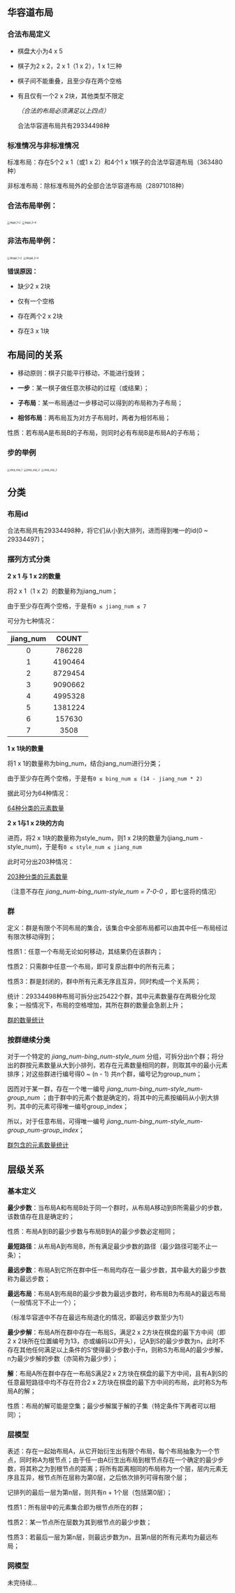 ## 华容道布局

### 合法布局定义

+ 棋盘大小为4 x 5

+ 棋子为2 x 2，2 x 1（1 x 2），1 x 1三种

+ 棋子间不能重叠，且至少存在两个空格

+ 有且仅有一个2 x 2块，其他类型不限定

  *（合法的布局必须满足以上四点）*

  合法华容道布局共有29334498种


### 标准情况与非标准情况

标准布局：存在5个2 x 1（或1 x 2）和4个1 x 1棋子的合法华容道布局（363480种）

非标准布局：除标准布局外的全部合法华容道布局（28971018种）


### 合法布局举例：

<img src="/images/legal_1+2.png" alt="legal_1+2" style="zoom: 40%;" />

<img src="/images/legal_3+4.png" alt="legal_3+4" style="zoom: 40%;" />


### 非法布局举例：

<img src="/images/illegal_1+2.png" alt="illegal_1+2" style="zoom: 40%;" />

<img src="/images/illegal_3+4.png" alt="illegal_3+4" style="zoom: 40%;" />

**错误原因：**

+ 缺少2 x 2块

+ 仅有一个空格

+ 存在两个2 x 2块

+ 存在3 x 1块



## 布局间的关系

+ 移动原则：棋子只能平行移动，不能进行旋转；

+ **一步**：某一棋子做任意次移动的过程（或结果）；

+ **子布局**：某一布局通过一步移动可以得到的布局称为子布局；

+ **相邻布局**：两布局互为对方子布局时，两者为相邻布局；

性质：若布局A是布局B的子布局，则同时必有布局B是布局A的子布局；


### 步的举例
<img src="/images/step_exp_1.png" alt="step_exp_1" style="zoom: 40%;" />

<img src="/images/step_exp_2.png" alt="step_exp_2" style="zoom:40%;" />

<img src="/images/step_exp_3.png" alt="step_exp_3" style="zoom:40%;" />



## 分类

### 布局id

合法布局共有29334498种，将它们从小到大排列，进而得到唯一的id(0 ~ 29334497)；


### 摆列方式分类

**2 x 1 与 1 x 2的数量**

将2 x 1（1 x 2）的数量称为jiang_num；

由于至少存在两个空格，于是有`0 ≤ jiang_num ≤ 7`

可分为七种情况：

| jiang_num | COUNT |
| :-: | :-: |
| 0 |  786228 |
| 1 | 4190464 |
| 2 | 8729454 |
| 3 | 9090662 |
| 4 | 4995328 |
| 5 | 1381224 |
| 6 |  157630 |
| 7 |    3508 |


**1 x 1块的数量**

将1 x 1的数量称为bing_num，结合jiang_num进行分类；

由于至少存在两个空格，于是有`0 ≤ bing_num ≤ (14 - jiang_num * 2)`

据此可分为64种情况：

[64种分类的元素数量](./jiang_bing_count.md)


**2 x 1与1 x 2块的方向**

进而，将2 x 1块的数量称为style_num，则1 x 2块的数量为(jiang_num - style_num)，于是有`0 ≤ style_num ≤ jiang_num`

此时可分出203种情况：

[203种分类的元素数量](./style_count.md)

（注意不存在 *jiang_num-bing_num-style_num = 7-0-0* ，即七竖将的情况）


### 群

定义：群是有限个不同布局的集合，该集合中全部布局都可以由其中任一布局经过有限次移动得到；

性质1：任意一个布局无论如何移动，其结果仍在该群内；

性质2：只需群中任意一个布局，即可复原出群中的所有元素；

性质3：群是封闭的，群中所有元素无序且互异，同时构成一个关系网；

统计：29334498种布局可拆分出25422个群，其中元素数量存在两极分化现象；一般情况下，布局的空格增加，其所在群的数量会急剧上升；

[群的数量统计](./group_num.md)


### 按群继续分类

对于一个特定的 *jiang_num-bing_num-style_num* 分组，可拆分出n个群；将分出的群按元素数量从大到小排列，若存在元素数量相同的群，则取其中的最小元素排序；对这些群进行编号得0 ~ (n - 1) 共n个群，编号记为group_num；

因而对于某一群，存在一个唯一编号  *jiang_num-bing_num-style_num-group_num* ；由于群中的元素个数是确定的，将其中的元素按编码从小到大排列，其中的元素可得唯一编号group_index；

所以，对于任意布局，可得唯一编号 *jiang_num-bing_num-style_num-group_num-group_index*；

[群包含的元素数量统计](./group_size.md)



## 层级关系

### 基本定义

**最少步数**：当布局A和布局B处于同一个群时，从布局A移动到B所需最少的步数，该数值存在且是确定的；

性质：布局A到B的最少步数与布局B到A的最少步数必定相同；

**最短路径**：从布局A到布局B，所有满足最少步数的路径（最少路径可能不止一条）；

**最远步数**：布局A到它所在群中任一布局均存在一最少步数，其中最大的最少步数称为最远步数；

**最远布局**：布局A到布局B的最少步数为最远步数时，称布局B为布局A的最远布局（一般情况下不止一个）；

（标准华容道中不存在最远布局退化的情况，即最远步数至少为1）

**最少步解**：布局A所在群中存在一布局S，满足2 x 2方块在棋盘的最下方中间（即2 x 2块所在位置编号为13，亦或编码以D开头），记A到S的最少步数为n，此时不存在其他任何满足以上条件的S‘使得最少步数小于n，则称S为布局A的最少步解，n为最少步解的步数（亦简称为最少步）；

**解**：布局A所在群中存在一布局S满足2 x 2方块在棋盘的最下方中间，且有A到S的任意最短路径中均不存在符合2 x 2方块在棋盘的最下方中间的布局，此时称S为布局A的解；

性质：布局的解可能是空集；最少步解属于解的子集（特定条件下两者可以相同）；


### 层模型

表述：存在一起始布局A，从它开始衍生出有限个布局，每个布局抽象为一个节点，同时称A为根节点；由于任一由A衍生出布局到根节点存在一个确定的最少步数，将其称之为到根节点的距离；将所有距离相同的布局称为一个层，层内元素无序且互异，根节点所在层称为第0层，之后依次排列可得有限个层；

记排列的最后一层为第n层，则共有n + 1个层（包括第0层）；

性质1：所有层中的元素集合即为根节点所在的群；

性质2：某一节点所在层数为其到根节点的最少步数；

性质3：若最后一层为第n层，则最远步数为n，且第n层的所有元素均为最远布局；


### 网模型

未完待续...
